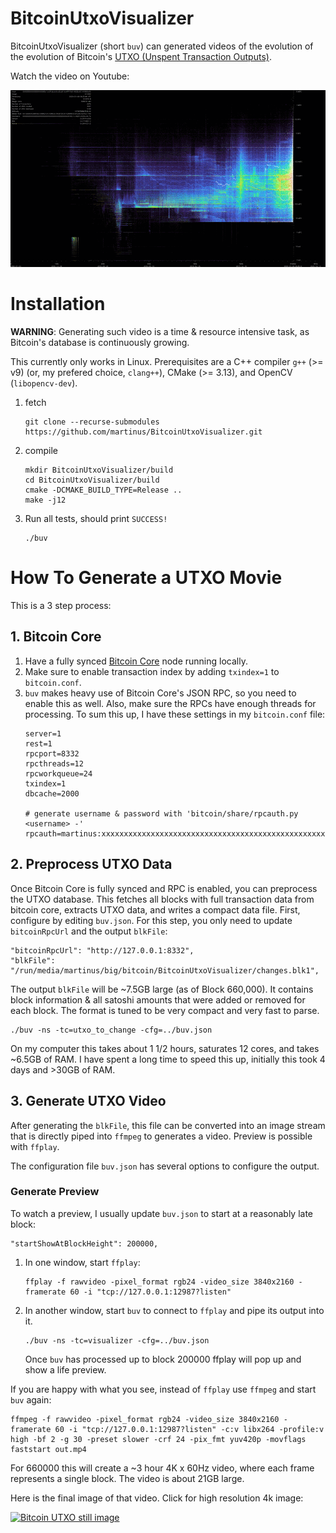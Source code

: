 # BitcoinUtxoVisualizer

BitcoinUtxoVisualizer (short `buv`) can generated videos of the evolution of the evolution of Bitcoin's [UTXO (Unspent Transaction Outputs)](https://medium.com/bitbees/what-the-heck-is-utxo-ca68f2651819).

Watch the video on Youtube:

<!--
How to create this gif from the video:

ffmpeg -ss 02:50:00 -i Bitcoin\ UTXO\ evolution\ -\ Block\ 0\ to\ 661045.mp4 -c copy out.mp4
ffmpeg -i out.mp4 -frames:v 20 -vf "fps=10,scale=838:-1:flags=lanczos" -c:v pam -f image2pipe - |convert -delay 10 - -loop 0 -layers optimize output.gif

# compress more, see https://stackoverflow.com/a/47343340/48181
mogrify -layers 'optimize' -fuzz 7% output.gif
-->
[![Bitcoin UTXO Creation & Destruction - Block 0 to 661045](doc/animation_small.gif)](https://www.youtube.com/watch?v=18m0bKsVb0Y)

# Installation

**WARNING**: Generating such video is a time & resource intensive task, as Bitcoin's database is continuously growing.

This currently only works in Linux. Prerequisites are a C++ compiler `g++` (>= v9) (or, my prefered choice, `clang++`), CMake (>= 3.13), and OpenCV (`libopencv-dev`).


1. fetch
   ```
   git clone --recurse-submodules https://github.com/martinus/BitcoinUtxoVisualizer.git
   ```
1. compile
   ```
   mkdir BitcoinUtxoVisualizer/build
   cd BitcoinUtxoVisualizer/build
   cmake -DCMAKE_BUILD_TYPE=Release ..
   make -j12
   ```
1. Run all tests, should print `SUCCESS!`
   ```
   ./buv
    ```


# How To Generate a UTXO Movie

This is a 3 step process:

## 1. Bitcoin Core

1. Have a fully synced [Bitcoin Core](https://bitcoin.org/en/bitcoin-core/) node running locally.
1. Make sure to enable transaction index by adding `txindex=1` to `bitcoin.conf`.
1. `buv` makes heavy use of Bitcoin Core's JSON RPC, so you need to enable this as well. Also, make sure the
   RPCs have enough threads for processing. To sum this up, I have these settings in my `bitcoin.conf` file:
   ```
   server=1
   rest=1
   rpcport=8332
   rpcthreads=12
   rpcworkqueue=24
   txindex=1
   dbcache=2000

   # generate username & password with 'bitcoin/share/rpcauth.py <username> -'
   rpcauth=martinus:xxxxxxxxxxxxxxxxxxxxxxxxxxxxxxxxxxxxxxxxxxxxxxxxxxxxxxxxx
   ```

## 2. Preprocess UTXO Data

Once Bitcoin Core is fully synced and RPC is enabled, you can preprocess the UTXO database. This fetches all blocks with full transaction data from bitcoin core, extracts UTXO data, and writes a compact data file. First, configure by editing `buv.json`. For this step, you only need to update `bitcoinRpcUrl` and the output `blkFile`:

```
"bitcoinRpcUrl": "http://127.0.0.1:8332",
"blkFile": "/run/media/martinus/big/bitcoin/BitcoinUtxoVisualizer/changes.blk1",
```

The output `blkFile` will be ~7.5GB large (as of Block 660,000). It contains block information & all satoshi amounts that were added or removed for each block. The format is tuned to be very compact and very fast to parse.

```
./buv -ns -tc=utxo_to_change -cfg=../buv.json
```

On my computer this takes about 1 1/2 hours, saturates 12 cores, and takes ~6.5GB of RAM. I have spent a long time to speed this up, initially this took 4 days and >30GB of RAM.


## 3. Generate UTXO Video

After generating the `blkFile`, this file can be converted into an image stream that is directly piped into `ffmpeg` to generates a video. Preview is possible with `ffplay`.

The configuration file `buv.json` has several options to configure the output.

### Generate Preview

To watch a preview, I usually update `buv.json` to start at a reasonably late block:
```
"startShowAtBlockHeight": 200000,
```

1. In one window, start `ffplay`:
   ```
   ffplay -f rawvideo -pixel_format rgb24 -video_size 3840x2160 -framerate 60 -i "tcp://127.0.0.1:12987?listen"
   ```

1. In another window, start `buv` to connect to `ffplay` and pipe its output into it.
   ```
   ./buv -ns -tc=visualizer -cfg=../buv.json
   ```
   Once `buv` has processed up to block 200000 ffplay will pop up and show a life preview.

If you are happy with what you see, instead of `ffplay` use `ffmpeg` and start `buv` again:

```
ffmpeg -f rawvideo -pixel_format rgb24 -video_size 3840x2160 -framerate 60 -i "tcp://127.0.0.1:12987?listen" -c:v libx264 -profile:v high -bf 2 -g 30 -preset slower -crf 24 -pix_fmt yuv420p -movflags faststart out.mp4
```

For 660000 this will create a ~3 hour 4K x 60Hz video, where each frame represents a single block. The video is about 21GB large.

Here is the final image of that video. Click for high resolution 4k image:

[![Bitcoin UTXO still image](doc/img_0661045_small.jpg)](https://raw.githubusercontent.com/martinus/BitcoinUtxoVisualizer/master/doc/img_0661045_compressed.png)

